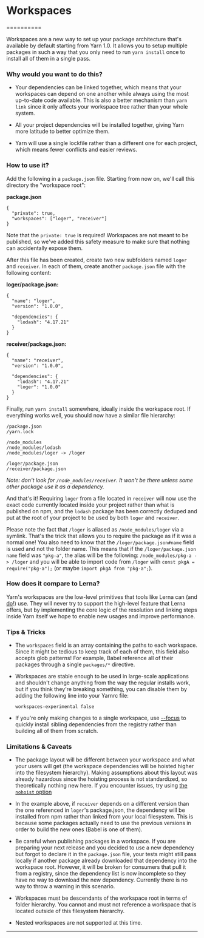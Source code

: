 
# Workspaces
==========

Workspaces are a new way to set up your package architecture that's
available by default starting from Yarn 1.0. It allows you to setup
multiple packages in such a way that you only need to run
`yarn install` once to install all of them in a
single pass.

### Why would you want to do this?

-   Your dependencies can be linked together, which means that your
    workspaces can depend on one another while always using the most
    up-to-date code available. This is also a better mechanism than
    `yarn link` since it only affects your workspace
    tree rather than your whole system.

-   All your project dependencies will be installed together, giving
    Yarn more latitude to better optimize them.

-   Yarn will use a single lockfile rather than a different one for each
    project, which means fewer conflicts and easier reviews.

### How to use it?

Add the following in a `package.json` file. Starting
from now on, we'll call this directory the "workspace root":

**package.json**

``` {.rougeHighlight}
{
  "private": true,
  "workspaces": ["loger", "receiver"]
}
```

Note that the `private: true` is required!
Workspaces are not meant to be published, so we've added this safety
measure to make sure that nothing can accidentally expose them.

After this file has been created, create two new subfolders named
`loger` and `receiver`.
In each of them, create another `package.json` file
with the following content:

**loger/package.json:**

``` {.rougeHighlight}
{
  "name": "loger",
  "version": "1.0.0",

  "dependencies": {
    "lodash": "4.17.21"
  }
}
```

**receiver/package.json:**

``` {.rougeHighlight}
{
  "name": "receiver",
  "version": "1.0.0",

  "dependencies": {
    "lodash": "4.17.21"
    "loger": "1.0.0"
  }
}
```

Finally, run `yarn install` somewhere, ideally
inside the workspace root. If everything works well, you should now have
a similar file hierarchy:

``` {.rougeHighlight}
/package.json
/yarn.lock

/node_modules
/node_modules/lodash
/node_modules/loger -> /loger

/loger/package.json
/receiver/package.json
```

*Note: don't look for `/node_modules/receiver`.
It won't be there unless some other package use it as a dependency.*

And that's it! Requiring `loger` from a file
located in `receiver` will now use the exact code
currently located inside your project rather than what is published on
npm, and the `lodash` package has been correctly
deduped and put at the root of your project to be used by both
`loger` and `receiver`.

Please note the fact that `/loger` is aliased
as `/node_modules/loger` via a symlink. That's
the trick that allows you to require the package as if it was a normal
one! You also need to know that the
`/loger/package.json#name` field is used and
not the folder name. This means that if the
`/loger/package.json`
`name` field was `"pkg-a"`, the
alias will be the following:
`/node_modules/pkg-a -> /loger` and you will
be able to import code from `/loger` with
`const pkgA = require("pkg-a");` (or maybe
`import pkgA from "pkg-a";`).

### How does it compare to Lerna?

Yarn's workspaces are the low-level primitives that tools like Lerna can
(and [do](https://github.com/lerna/lerna/pull/899)!) use. They will
never try to support the high-level feature that Lerna offers, but by
implementing the core logic of the resolution and linking steps inside
Yarn itself we hope to enable new usages and improve performance.

### Tips & Tricks

-   The `workspaces` field is an array containing
    the paths to each workspace. Since it might be tedious to keep track
    of each of them, this field also accepts glob patterns! For example,
    Babel reference all of their packages through a single
    `packages/*` directive.

-   Workspaces are stable enough to be used in large-scale applications
    and shouldn't change anything from the way the regular installs
    work, but if you think they're breaking something, you can disable
    them by adding the following line into your Yarnrc file:

    ``` {.rougeHighlight}
    workspaces-experimental false
    ```

-   If you're only making changes to a single workspace, use
    [--focus](https://classic.yarnpkg.com/blog/2018/05/18/focused-workspaces)
    to quickly install sibling dependencies from the registry rather
    than building all of them from scratch.

### Limitations & Caveats

-   The package layout will be different between your workspace and what
    your users will get (the workspace dependencies will be hoisted
    higher into the filesystem hierarchy). Making assumptions about this
    layout was already hazardous since the hoisting process is not
    standardized, so theoretically nothing new here. If you encounter
    issues, try using [the `nohoist`
    option](https://classic.yarnpkg.com/blog/2018/02/15/nohoist/)

-   In the example above, if `receiver` depends
    on a different version than the one referenced in
    `loger`'s package.json, the dependency
    will be installed from npm rather than linked from your local
    filesystem. This is because some packages actually need to use the
    previous versions in order to build the new ones (Babel is one of
    them).

-   Be careful when publishing packages in a workspace. If you are
    preparing your next release and you decided to use a new dependency
    but forgot to declare it in the `package.json`
    file, your tests might still pass locally if another package already
    downloaded that dependency into the workspace root. However, it will
    be broken for consumers that pull it from a registry, since the
    dependency list is now incomplete so they have no way to download
    the new dependency. Currently there is no way to throw a warning in
    this scenario.

-   Workspaces must be descendants of the workspace root in terms of
    folder hierarchy. You cannot and must not reference a workspace that
    is located outside of this filesystem hierarchy.

-   Nested workspaces are not supported at this time.

------------------------------------------------------------------------